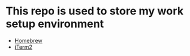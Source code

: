 # This repo is used to store my work setup environment

- [Homebrew](https://brew.sh)
- [iTerm2](https://iterm2.com/)
